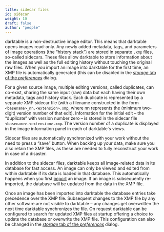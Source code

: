 ```yaml
---
title: sidecar files
id: sidecar
weight: 10
draft: false
author: "people"
---
```


darktable is a non-destructive image editor. This means that darktable opens images read-only. Any newly added metadata, tags, and parameters of image operations (the “history stack”) are stored in separate `.xmp` files, so-called sidecars. These files allow darktable to store information about the images as well as the full editing history without touching the original raw files. When you import an image into darktable for the first time, an XMP file is automatically generated (this can be disabled in the [_storage_ tab of the _preferences_](../../preferences-settings/storage.md) dialog.

For a given source image, multiple editing versions, called duplicates, can co-exist, sharing the same input (raw) data but each having their own metadata, tags and history stack. Each duplicate is represented by a separate XMP sidecar file (with a filename constructed in the form `<basename>_nn.<extension>.xmp`, where nn represents the (minimum two-digit) version number of that edit). Information for the initial edit – the “duplicate” with version number zero  – is stored in the sidecar file `<basename>.<extension>.xmp`. The version number of a duplicate is displayed in the image information panel in each of darktable's views.

Sidecar files are automatically synchronized with your work without the need to press a “save” button. When backing up your data, make sure you also retain the XMP files, as these are needed to fully reconstruct your work in case of a disaster.

In addition to the sidecar files, darktable keeps all image-related data in its database for fast access. An image can only be viewed and edited from within darktable if its data is loaded in that database. This automatically happens when you first [import](../../module-reference/utility-modules/lighttable/import.md) an image. If an image is subsequently re-imported, the database will be updated from the data in the XMP file.

Once an image has been imported into darktable the database entries take precedence over the XMP file. Subsequent changes to the XMP file by any other software are not visible to darktable – any changes get overwritten the next time darktable synchronizes the file. On request darktable can be configured to search for updated XMP files at startup offering a choice to update the database or overwrite the XMP file. This configuration can also be changed in the [_storage_ tab of the _preferences_](../../preferences-settings/storage.md) dialog.
